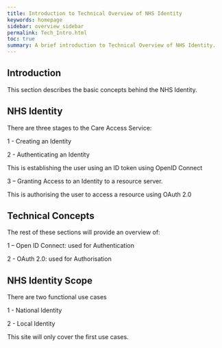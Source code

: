 ```yaml
---
title: Introduction to Technical Overview of NHS Identity
keywords: homepage
sidebar: overview_sidebar
permalink: Tech_Intro.html
toc: true
summary: A brief introduction to Technical Overview of NHS Identity.
---
```

## Introduction

This section describes the basic concepts behind the NHS Identity.  

## NHS Identity
There are three stages to the Care Access Service:

1 -  Creating an Identity

2 -  Authenticating an Identity 

This is establishing the user using an ID token using OpenID Connect

3 – Granting Access to an Identity to a resource server.


This is authorising the user to access a resource using OAuth 2.0

## Technical Concepts

The rest of these sections will provide an overview of:

1 – Open ID Connect:  used for Authentication

2 - OAuth 2.0: used for Authorisation

## NHS Identity Scope

There are two functional use cases

1 -  National Identity

2 -  Local Identity

This site will only cover the first use cases.  
